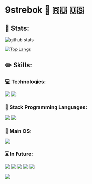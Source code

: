 # 9strebok :metal: :ru: :us:

## :telescope: Stats: 

![github stats](https://github-readme-stats.vercel.app/api?username=9strebok&show_icons=true&theme=gruvbox)

[![Top Langs](https://github-readme-stats.vercel.app/api/top-langs/?username=9strebok&layout=compact&theme=gruvbox)](https://github.com/anuraghazra/github-readme-stats)


## :pencil2: Skills:

### :computer: Technologies:

![](https://img.shields.io/badge/-Vim-informational?style=for-the-badge&logo=vim&logoColor=white&color=darkgreen)
![](https://img.shields.io/badge/-Docker-informational?style=for-the-badge&logo=docker&logoColor=white&color=blue)

### :tongue: Stack Programming Languages:

![](https://img.shields.io/badge/-Python-informational?style=for-the-badge&logo=python&logoColor=white&color=green) 
![](https://img.shields.io/badge/-Rust-informational?style=for-the-badge&logo=rust&logoColor=white&color=brown) 

### :penguin: Main OS:

![](https://img.shields.io/badge/-Linux-informational?style=for-the-badge&logo=linux&logoColor=white&color=black)


### :hourglass: In Future:
![](https://img.shields.io/badge/-Kotlin-informational?style=for-the-badge&logo=kotlin&logoColor=white&color=brown) 
![](https://img.shields.io/badge/-Scala-informational?style=for-the-badge&logo=scala&logoColor=white&color=brown) 
![](https://img.shields.io/badge/-JavaScript-informational?style=for-the-badge&logo=javascript&logoColor=white&color=yellow) 
![](https://img.shields.io/badge/-CoffeeScript-informational?style=for-the-badge&logo=coffeescript&logoColor=white&color=442d25) 
![](https://img.shields.io/badge/-Cfamily-informational?style=for-the-badge&logo=c&logoColor=white&color=blue) 

![](https://img.shields.io/badge/-MacOS-informational?style=for-the-badge&logo=apple&logoColor=white&color=black)



